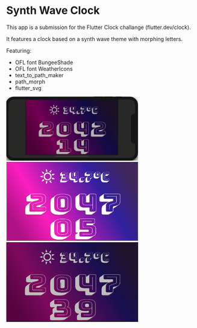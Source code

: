 # Synth Wave Clock

This app is a submission for the Flutter Clock challange (flutter.dev/clock).

It features a clock based on a synth wave theme with morphing letters.

Featuring:
 * OFL font BungeeShade
 * OFL font WeatherIcons
 * text_to_path_maker
 * path_morph
 * flutter_svg

<img src='synth_wave.gif' width='350'>

<img src='synth_wave_light.png' width='350'>

<img src='synth_wave_dark.png' width='350'>
